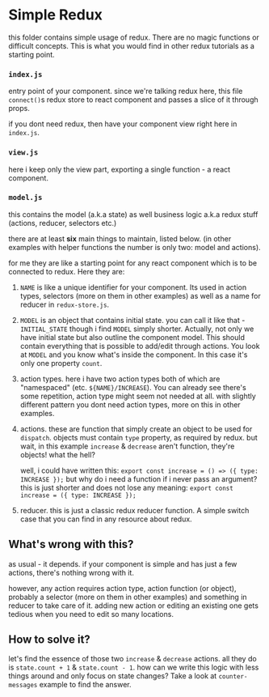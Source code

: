# Simple Redux

this folder contains simple usage of redux. There are no magic functions
or difficult concepts. This is what you would find in other redux
tutorials as a starting point.

### `index.js`

entry point of your component. since we're talking redux here, this
file `connect()`s redux store to react component and passes a slice of it
through props.

if you dont need redux, then have your component view right here in
`index.js`.

### `view.js`

here i keep only the view part, exporting a single function - a
react component.

### `model.js`

this contains the model (a.k.a state) as well business logic a.k.a redux
stuff (actions, reducer, selectors etc.)

there are at least **six** main things to maintain, listed below. (in
other examples with helper functions the number is only two: model
and actions).

for me they are like a starting point for any react component which is
to be connected to redux. Here they are:

1. `NAME` is like a unique identifier for your component. Its used in
   action types, selectors (more on them in other examples) as well as a
   name for reducer in `redux-store.js`.

1. `MODEL` is an object that contains initial state. you can call it
   like that - `INITIAL_STATE` though i find `MODEL` simply shorter.
   Actually, not only we have initial state but also outline the
   component model. This should contain everything that is possible to
   add/edit through actions. You look at `MODEL` and you know what's
   inside the component. In this case it's only one property `count`.

1. action types. here i have two action types both of which are
   "namespaced" (etc. `${NAME}/INCREASE`). You can already see there's
   some repetition, action type might seem not needed at all. with
   slightly different pattern you dont need action types, more on this
   in other examples.

1. actions. these are function that simply create an object to be used
   for `dispatch`. objects must contain `type` property, as required by
   redux. but wait, in this example `increase` & `decrease` aren't
   function, they're objects! what the hell?

   well, i could have written this:
   `export const increase = () => ({ type: INCREASE });`
   but why do i need a function if i never pass an argument? this is
   just shorter and does not lose any meaning:
   `export const increase = ({ type: INCREASE });`

1. reducer. this is just a classic redux reducer function. A simple
   switch case that you can find in any resource about redux.

## What's wrong with this?

as usual - it depends. if your component is simple and has just a few
actions, there's nothing wrong with it.

however, any action requires action type, action function (or object),
probably a selector (more on them in other examples) and something
in reducer to take care of it. adding new action or editing an
existing one gets tedious when you need to edit so many locations.

## How to solve it?

let's find the essence of those two `increase` & `decrease` actions.
all they do is `state.count + 1` & `state.count - 1`. how can we write
this logic with less things around and only focus on state changes? Take
a look at `counter-messages` example to find the answer.
